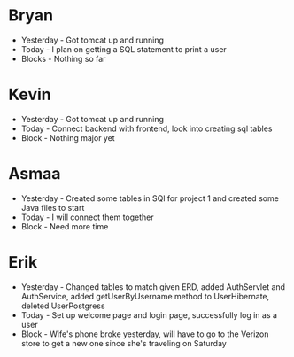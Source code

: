 # Bryan

- Yesterday - Got tomcat up and running
- Today - I plan on getting a SQL statement to print a user
- Blocks - Nothing so far

# Kevin

- Yesterday - Got tomcat up and running
- Today - Connect backend with frontend, look into creating sql tables
- Block - Nothing major yet

# Asmaa

- Yesterday - Created some tables in SQl for project 1 and created some Java files to start
- Today - I will connect them together
- Block - Need more time

# Erik

- Yesterday - Changed tables to match given ERD, added AuthServlet and AuthService, added getUserByUsername method to UserHibernate, deleted UserPostgress
- Today - Set up welcome page and login page, successfully log in as a user
- Block - Wife's phone broke yesterday, will have to go to the Verizon store to get a new one since she's traveling on Saturday